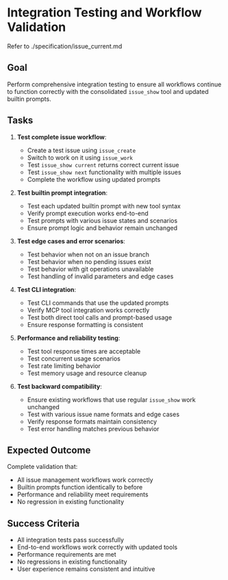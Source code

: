 # Integration Testing and Workflow Validation

Refer to ./specification/issue_current.md

## Goal

Perform comprehensive integration testing to ensure all workflows continue to function correctly with the consolidated `issue_show` tool and updated builtin prompts.

## Tasks

1. **Test complete issue workflow**:
   - Create a test issue using `issue_create`
   - Switch to work on it using `issue_work`
   - Test `issue_show current` returns correct current issue
   - Test `issue_show next` functionality with multiple issues
   - Complete the workflow using updated prompts

2. **Test builtin prompt integration**:
   - Test each updated builtin prompt with new tool syntax
   - Verify prompt execution works end-to-end
   - Test prompts with various issue states and scenarios
   - Ensure prompt logic and behavior remain unchanged

3. **Test edge cases and error scenarios**:
   - Test behavior when not on an issue branch
   - Test behavior when no pending issues exist
   - Test behavior with git operations unavailable
   - Test handling of invalid parameters and edge cases

4. **Test CLI integration**:
   - Test CLI commands that use the updated prompts
   - Verify MCP tool integration works correctly
   - Test both direct tool calls and prompt-based usage
   - Ensure response formatting is consistent

5. **Performance and reliability testing**:
   - Test tool response times are acceptable
   - Test concurrent usage scenarios
   - Test rate limiting behavior
   - Test memory usage and resource cleanup

6. **Test backward compatibility**:
   - Ensure existing workflows that use regular `issue_show` work unchanged
   - Test with various issue name formats and edge cases
   - Verify response formats maintain consistency
   - Test error handling matches previous behavior

## Expected Outcome

Complete validation that:
- All issue management workflows work correctly
- Builtin prompts function identically to before
- Performance and reliability meet requirements
- No regression in existing functionality

## Success Criteria

- All integration tests pass successfully
- End-to-end workflows work correctly with updated tools
- Performance requirements are met
- No regressions in existing functionality
- User experience remains consistent and intuitive